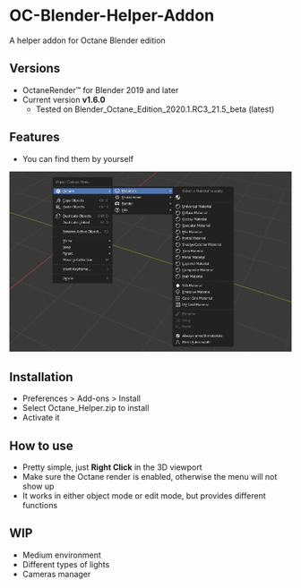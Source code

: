 # OC-Blender-Helper-Addon
A helper addon for Octane Blender edition

## Versions

* OctaneRender™ for Blender 2019 and later
* Current version **v1.6.0**
  * Tested on Blender_Octane_Edition_2020.1.RC3_21.5_beta (latest)

## Features

* You can find them by yourself

![image-20200424215536249](README.assets/image-20200424215536249.png)

## Installation

* Preferences > Add-ons > Install
* Select Octane_Helper.zip to install
* Activate it

## How to use

* Pretty simple, just **Right Click** in the 3D viewport
* Make sure the Octane render is enabled, otherwise the menu will not show up
* It works in either object mode or edit mode, but provides different functions

## WIP

* Medium environment
* Different types of lights
* Cameras manager